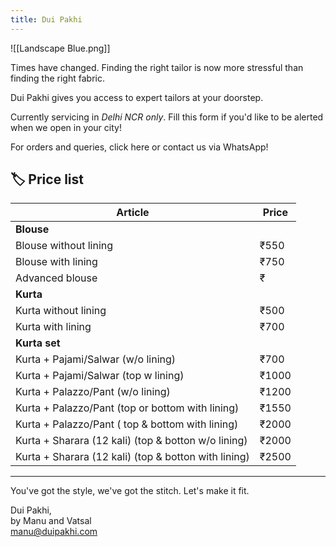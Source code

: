 ```yaml
---
title: Dui Pakhi
---
```

![[Landscape Blue.png]]

Times have changed. Finding the right tailor is now more stressful than finding the right fabric.

Dui Pakhi gives you access to expert tailors at your doorstep.

Currently servicing in *Delhi NCR only*. Fill this form if you'd like to be alerted when we open in your city!

For orders and queries, click here or contact us via WhatsApp!

## 🏷️ Price list

| Article                                              | Price |
| ---------------------------------------------------- | ----- |
| **Blouse**                                           |       |
| Blouse without lining                                | ₹550  |
| Blouse with lining                                   | ₹750  |
| Advanced blouse                                      | ₹     |
| **Kurta**                                            |       |
| Kurta without lining                                 | ₹500  |
| Kurta with lining                                    | ₹700  |
| **Kurta set**                                        |       |
| Kurta + Pajami/Salwar (w/o lining)                   | ₹700  |
| Kurta + Pajami/Salwar (top w lining)                 | ₹1000 |
| Kurta + Palazzo/Pant (w/o lining)                    | ₹1200 |
| Kurta + Palazzo/Pant (top or bottom with lining)     | ₹1550 |
| Kurta + Palazzo/Pant ( top & bottom with lining)     | ₹2000 |
| Kurta + Sharara (12 kali) (top & botton w/o lining)  | ₹2000 |
| Kurta + Sharara (12 kali) (top & botton with lining) | ₹2500 |

---

You've got the style, we've got the stitch. Let's make it fit.

Dui Pakhi,<br>
by Manu and Vatsal<br>
manu@duipakhi.com 